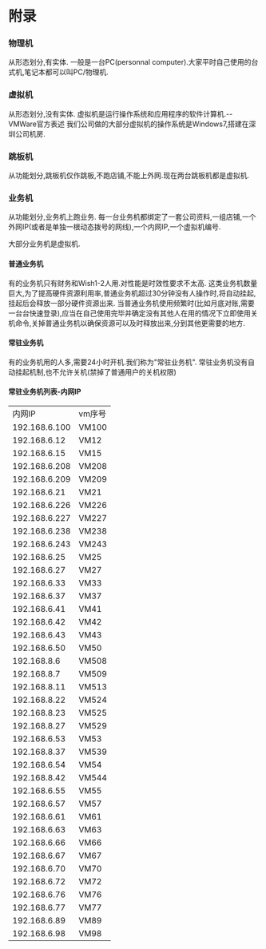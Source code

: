 # 附录

### 物理机
从形态划分,有实体.
一般是一台PC(personnal computer).大家平时自己使用的台式机,笔记本都可以叫PC/物理机.

### 虚拟机
从形态划分,没有实体.
虚拟机是运行操作系统和应用程序的软件计算机.--VMWare官方表述
我们公司做的大部分虚拟机的操作系统是Windows7,搭建在深圳公司机房.

### 跳板机
从功能划分,跳板机仅作跳板,不跑店铺,不能上外网.现在两台跳板机都是虚拟机.

### 业务机
从功能划分,业务机上跑业务.
每一台业务机都绑定了一套公司资料,一组店铺,一个外网IP(或者是单独一根动态拨号的网线),一个内网IP,一个虚拟机编号.

大部分业务机是虚拟机.

#### 普通业务机
有的业务机只有财务和Wish1-2人用.对性能是时效性要求不太高.
这类业务机数量巨大,为了提高硬件资源利用率,普通业务机超过30分钟没有人操作时,将自动挂起,挂起后会释放一部分硬件资源出来.
当普通业务机使用频繁时(比如月底对账,需要一台台快速登录),应当在自己使用完毕并确定没有其他人在用的情况下立即使用关机命令,关掉普通业务机以确保资源可以及时释放出来,分到其他更需要的地方.


#### 常驻业务机
有的业务机用的人多,需要24小时开机.我们称为"常驻业务机".
常驻业务机没有自动挂起机制,也不允许关机(禁掉了普通用户的关机权限)


#### 常驻业务机列表-内网IP
<table>
	<tr><td>内网IP</td><td>vm序号</td></tr>
	<tr><td>192.168.6.100</td><td>VM100</td></tr>
	<tr><td>192.168.6.12</td><td>VM12</td></tr>
	<tr><td>192.168.6.15</td><td>VM15</td></tr>
	<tr><td>192.168.6.208</td><td>VM208</td></tr>
	<tr><td>192.168.6.209</td><td>VM209</td></tr>
	<tr><td>192.168.6.21</td><td>VM21</td></tr>
	<tr><td>192.168.6.226</td><td>VM226</td></tr>
	<tr><td>192.168.6.227</td><td>VM227</td></tr>
	<tr><td>192.168.6.238</td><td>VM238</td></tr>
	<tr><td>192.168.6.243</td><td>VM243</td></tr>
	<tr><td>192.168.6.25</td><td>VM25</td></tr>
	<tr><td>192.168.6.27</td><td>VM27</td></tr>
	<tr><td>192.168.6.33</td><td>VM33</td></tr>
	<tr><td>192.168.6.37</td><td>VM37</td></tr>
	<tr><td>192.168.6.41</td><td>VM41</td></tr>
	<tr><td>192.168.6.42</td><td>VM42</td></tr>
	<tr><td>192.168.6.43</td><td>VM43</td></tr>
	<tr><td>192.168.6.50</td><td>VM50</td></tr>
	<tr><td>192.168.8.6</td><td>VM508</td></tr>
	<tr><td>192.168.8.7</td><td>VM509</td></tr>
	<tr><td>192.168.8.11</td><td>VM513</td></tr>
	<tr><td>192.168.8.22</td><td>VM524</td></tr>
	<tr><td>192.168.8.23</td><td>VM525</td></tr>
	<tr><td>192.168.8.27</td><td>VM529</td></tr>
	<tr><td>192.168.6.53</td><td>VM53</td></tr>
	<tr><td>192.168.8.37</td><td>VM539</td></tr>
	<tr><td>192.168.6.54</td><td>VM54</td></tr>
	<tr><td>192.168.8.42</td><td>VM544</td></tr>
	<tr><td>192.168.6.55</td><td>VM55</td></tr>
	<tr><td>192.168.6.57</td><td>VM57</td></tr>
	<tr><td>192.168.6.61</td><td>VM61</td></tr>
	<tr><td>192.168.6.63</td><td>VM63</td></tr>
	<tr><td>192.168.6.66</td><td>VM66</td></tr>
	<tr><td>192.168.6.67</td><td>VM67</td></tr>
	<tr><td>192.168.6.70</td><td>VM70</td></tr>
	<tr><td>192.168.6.72</td><td>VM72</td></tr>
	<tr><td>192.168.6.76</td><td>VM76</td></tr>
	<tr><td>192.168.6.77</td><td>VM77</td></tr>
	<tr><td>192.168.6.89</td><td>VM89</td></tr>
	<tr><td>192.168.6.98</td><td>VM98</td></tr>
</table>

